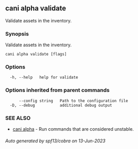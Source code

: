 ## cani alpha validate

Validate assets in the inventory.

### Synopsis

Validate assets in the inventory.

```
cani alpha validate [flags]
```

### Options

```
  -h, --help   help for validate
```

### Options inherited from parent commands

```
      --config string   Path to the configuration file
  -D, --debug           additional debug output
```

### SEE ALSO

* [cani alpha](cani_alpha.md)	 - Run commands that are considered unstable.

###### Auto generated by spf13/cobra on 13-Jun-2023

